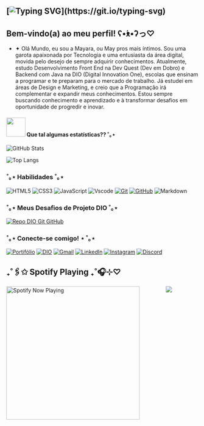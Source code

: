 ## [![Typing SVG](https://readme-typing-svg.demolab.com?font=Pixelify+Sans&weight=500&size=26&duration=2500&pause=2500&color=EEA5F7&background=0D1117&=true&multiline=true&random=false&width=435&height=85&lines=Ol%C3%A1%2C+mundo!;)](https://git.io/typing-svg)

## Bem-vindo(a) ao meu perfil! ʕ•́ᴥ•̀ʔっ♡

- ✦ Olá Mundo, eu sou a Mayara, ou May pros mais íntimos. Sou uma garota apaixonada por Tecnologia e uma entusiasta da área digital, movida pelo desejo de sempre adquirir conhecimentos. Atualmente, estudo Desenvolvimento Front End na Dev Quest (Dev em Dobro) e Backend com Java na DIO (Digital Innovation One), escolas que ensinam a programar e te preparam para o mercado de trabalho. Já estudei em áreas de Design e Marketing, e creio que a Programação irá complementar e expandir meus conhecimentos. Estou sempre buscando conhecimento e aprendizado e à transformar desafios em oportunidade de progredir e inovar.

  




#### <img src="https://media.giphy.com/media/VgCDAzcKvsR6OM0uWg/giphy.gif" width="50"> Que tal algumas estatísticas?? ˚｡⋆

![GitHub Stats](https://github-readme-stats.vercel.app/api?username=Alan-G-S-Oliveira&theme=transparent&bg_color=000&border_color=30A3DC&show_icons=true&icon_color=30A3DC&title_color=E94D5F&text_color=FFF&&hide_title=True)

![Top Langs](https://github-readme-stats-git-masterrstaa-rickstaa.vercel.app/api/top-langs/?username=Alan-G-S-Oliveira&bg_color=000&border_color=30A3DC&title_color=E94D5F&text_color=FFF&&hide_title=True)


### ˚｡⋆ Habilidades ˚｡⋆

![HTML5](https://img.shields.io/badge/HTML-000?style=for-the-badge&logo=html5&logoColor=30A3DC)
![CSS3](https://img.shields.io/badge/CSS3-000?style=for-the-badge&logo=css3&logoColor=0E76A8)
![JavaScript](https://img.shields.io/badge/JavaScript-000?style=for-the-badge&logo=javascript)
![Vscode](https://img.shields.io/badge/Vscode-000?style=for-the-badge&logo=visual-studio-code&logoColor=FFF)
[![Git](https://img.shields.io/badge/Git-000?style=for-the-badge&logo=git&logoColor=E94D5F)](https://git-scm.com/doc)
[![GitHub](https://img.shields.io/badge/GitHub-000?style=for-the-badge&logo=github&logoColor=30A3DC)](https://docs.github.com/)
![Markdown](https://img.shields.io/badge/Markdown-000?style=for-the-badge&logo=markdown)



### ˚｡⋆ Meus Desafios de Projeto DIO ˚｡⋆


[![Repo DIO Git GitHub](https://github-readme-stats.vercel.app/api/pin/?username=elidianaandrade&repo=dio-lab-open-source&bg_color=000&border_color=30A3DC&show_icons=true&icon_color=30A3DC&title_color=E94D5F&text_color=FFF)](https://github.com/elidianaandrade/dio-lab-open-source)

### ˚｡⋆ Conecte-se comigo! ⋆ ˚｡⋆

[![Portifólio](https://img.shields.io/badge/PORTIFÓLIO-000?style=for-the-badge&logo=&logoColor=0E76A8)](https://github.com/eumayaraneves?tab=repositories) 
[![DIO](https://img.shields.io/badge/-DIO-000?style=for-the-badge)](https://www.dio.me/users/neves_maya22)
[![Gmail](https://img.shields.io/badge/-Email-000?style=for-the-badge&logo=microsoft-outlook&logoColor=E94D5F)](mailto:contatomayarasneves@gmail.com)
[![LinkedIn](https://img.shields.io/badge/-LinkedIn-000?style=for-the-badge&logo=linkedin&logoColor=30A3DC)](https://www.linkedin.com/in/eumayaraneves/)
[![Instagram](https://img.shields.io/badge/-Instagram-000?style=for-the-badge&logo=instagram&logoColor=30A3DC)](https://www.instagram.com/eumayaraneves/)
[![Discord](https://img.shields.io/badge/-Discord-000?style=for-the-badge&logo=instagram&logoColor=30A3DC)](https://www.discord.com/eumayaraneves/)



## ₊˚🖇️✩ Spotify Playing ₊˚🎧⊹♡



[<img src="https://icons8.com.br/icon/49479/spotify"  alt="Spotify Now Playing" width="350" style="float: left; margin-right: 10 px;" />](https://open.spotify.com/track/5NxxixRIBePmP5iNl9lPOt?si=9JBfX7FJQYqy52OSkuXzLg&utm_source=copy-link)

<div align="center" style="text-align: center;">
 
[![](https://visitcount.itsvg.in/api?id=AugstDev&icon=0&color=30A3DC)](https://visitcount.itsvg.in)

<!-- Proudly created with GPRM ( https://gprm.itsvg.in ) -->
  </a>
</div>

